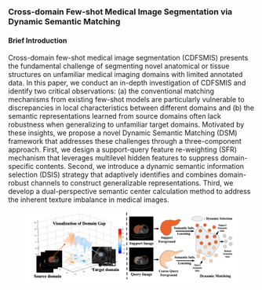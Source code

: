### Cross-domain Few-shot Medical Image Segmentation via Dynamic Semantic Matching


#### Brief Introduction
Cross-domain few-shot medical image segmentation (CDFSMIS) presents the fundamental challenge of segmenting novel anatomical or tissue structures on unfamiliar medical imaging domains with limited annotated data. In this paper, we conduct an in-depth investigation of CDFSMIS and identify two critical observations: (a) the conventional matching mechanisms from existing few-shot models are particularly vulnerable to discrepancies in local characteristics between different domains and (b) the semantic representations learned from source domains often lack robustness when generalizing to unfamiliar target domains. Motivated by these insights, we propose a novel Dynamic Semantic Matching (DSM) framework that addresses these challenges through a three-component approach. First, we design a support-query feature re-weighting (SFR) mechanism that leverages multilevel hidden features to suppress domain-specific contents. Second, we introduce a dynamic semantic information selection (DSIS) strategy that adaptively identifies and combines domain-robust channels to construct generalizable representations. Third, we develop a dual-perspective semantic center calculation method to address the inherent texture imbalance in medical images. 


<p align="center"><img width="85%" src="./dsm_1.png" />
